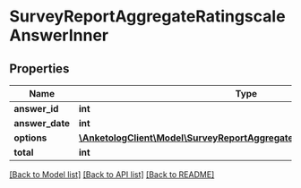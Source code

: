 # SurveyReportAggregateRatingscaleAnswerInner

## Properties
Name | Type | Description | Notes
------------ | ------------- | ------------- | -------------
**answer_id** | **int** |  | 
**answer_date** | **int** |  | 
**options** | [**\AnketologClient\Model\SurveyReportAggregateDropdownAnswerOptions[]**](SurveyReportAggregateDropdownAnswerOptions.md) |  | 
**total** | **int** |  | 

[[Back to Model list]](../README.md#documentation-for-models) [[Back to API list]](../README.md#documentation-for-api-endpoints) [[Back to README]](../README.md)


